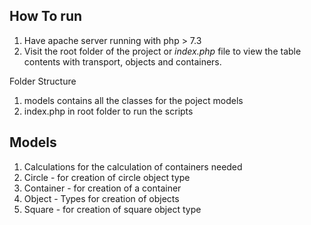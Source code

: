 How To run
----------

1. Have apache server running with php > 7.3
2. Visit the root folder of the project or _index.php_ file to view the table contents with transport, objects and containers.

Folder Structure
1. models contains all the classes for the poject models
2. index.php in root folder to run the scripts 
   
Models
-------
1. Calculations   for the calculation of containers needed
2. Circle - for creation of circle object type
3. Container - for creation of a container
4. Object - Types for creation of objects
5. Square - for creation of square object type